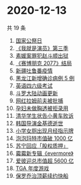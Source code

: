 # 2020-12-13

共 19 条

<!-- BEGIN -->
<!-- 最后更新时间 Sun Dec 13 2020 23:04:07 GMT+0800 (CST) -->

1. [国家公祭日](https://www.zhihu.com/search?q=国家公祭日)
2. [《我就是演员》第三季](https://www.zhihu.com/search?q=我就是演员)
3. [素媛案罪犯赵斗顺出狱](https://www.zhihu.com/search?q=素媛案罪犯)
4. [《赛博朋克 2077》结局](https://www.zhihu.com/search?q=2077结局)
5. [新疆吐鲁番疫情](https://www.zhihu.com/search?q=新疆疫情)
6. [黑龙江新增确诊病例 5 例](https://www.zhihu.com/search?q=黑龙江疫情)
7. [英语四六级考试](https://www.zhihu.com/search?q=四六级考试)
8. [斗罗大陆动画更新](https://www.zhihu.com/search?q=斗罗大陆动画)
9. [网红拉姆前夫被批捕](https://www.zhihu.com/search?q=拉姆前夫)
10. [孕妇未做胸透被拒录用](https://www.zhihu.com/search?q=孕妇应聘教师)
11. [清华学生状告小黄车败诉](https://www.zhihu.com/search?q=清华学生告小黄车)
12. [韩国导演金基德逝世](https://www.zhihu.com/search?q=金基德)
13. [小学女厕出现月经指示牌](https://www.zhihu.com/search?q=小学月经指示牌)
14. [泡泡玛特市值破 1000 亿](https://www.zhihu.com/search?q=泡泡玛特)
15. [苏宁回应「股权质押」](https://www.zhihu.com/search?q=苏宁)
16. [霉霉新专辑《evermore》](https://www.zhihu.com/search?q=evermore)
17. [爱彼迎总市值超 5600 亿](https://www.zhihu.com/search?q=爱彼迎)
18. [TGA 年度游戏](https://www.zhihu.com/search?q=tga)
19. [保罗乔治顶薪续约快船](https://www.zhihu.com/search?q=保罗乔治)

<!-- END -->
